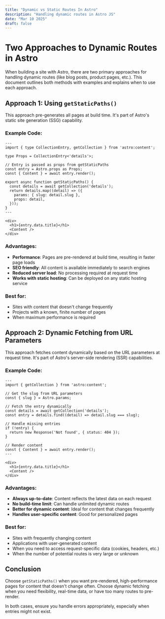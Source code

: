 ```yaml
---
title: "Dynamic vs Static Routes In Astro"
description: "Handling dynamic routes in Astro JS"
date: "Mar 10 2025"
draft: false
---
```

# Two Approaches to Dynamic Routes in Astro

When building a site with Astro, there are two primary approaches for handling dynamic routes (like blog posts, product pages, etc.). This document outlines both methods with examples and explains when to use each approach.

## Approach 1: Using `getStaticPaths()`

This approach pre-generates all pages at build time. It's part of Astro's static site generation (SSG) capability.

### Example Code:

```astro
---
import { type CollectionEntry, getCollection } from 'astro:content';

type Props = CollectionEntry<'details'>;

// Entry is passed as props from getStaticPaths
const entry = Astro.props as Props;
const { Content } = await entry.render();

export async function getStaticPaths() {
  const details = await getCollection('details');
  return details.map((detail) => ({
    params: { slug: detail.slug },
    props: detail,
  }));
}
---

<div>
  <h1>{entry.data.title}</h1>
  <Content />
</div>
```

### Advantages:

- **Performance**: Pages are pre-rendered at build time, resulting in faster page loads
- **SEO friendly**: All content is available immediately to search engines
- **Reduced server load**: No processing required at request time
- **Works with static hosting**: Can be deployed on any static hosting service

### Best for:

- Sites with content that doesn't change frequently
- Projects with a known, finite number of pages
- When maximum performance is required

## Approach 2: Dynamic Fetching from URL Parameters

This approach fetches content dynamically based on the URL parameters at request time. It's part of Astro's server-side rendering (SSR) capabilities.

### Example Code:

```astro
---
import { getCollection } from 'astro:content';

// Get the slug from URL parameters
const { slug } = Astro.params;

// Fetch the entry dynamically
const details = await getCollection('details');
const entry = details.find((detail) => detail.slug === slug);

// Handle missing entries
if (!entry) {
  return new Response('Not found', { status: 404 });
}

// Render content
const { Content } = await entry.render();
---

<div>
  <h1>{entry.data.title}</h1>
  <Content />
</div>
```

### Advantages:

- **Always up-to-date**: Content reflects the latest data on each request
- **No build-time limit**: Can handle unlimited dynamic routes
- **Better for dynamic content**: Ideal for content that changes frequently
- **Handles user-specific content**: Good for personalized pages

### Best for:

- Sites with frequently changing content
- Applications with user-generated content
- When you need to access request-specific data (cookies, headers, etc.)
- When the number of potential routes is very large or unknown

## Conclusion

Choose `getStaticPaths()` when you want pre-rendered, high-performance pages for content that doesn't change often. Choose dynamic fetching when you need flexibility, real-time data, or have too many routes to pre-render.

In both cases, ensure you handle errors appropriately, especially when entries might not exist.
